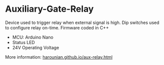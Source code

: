 # Auxiliary-Gate-Relay

Device used to trigger relay when external signal is high. Dip switches used to configure relay on-time. Firmware coded in C++

-   MCU: Arduino Nano
-   Status LED
-   24V Operating Voltage
    
More information: [harounian.github.io/aux-relay.html](https://harounian.github.io/aux-relay.html)
